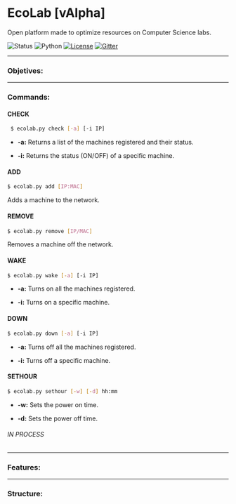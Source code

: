 # EcoLab [vAlpha]
Open platform made to optimize resources on Computer Science labs.

![Status](https://img.shields.io/badge/version-alpha-yellow.svg)
![Python](https://img.shields.io/badge/python-2.7-blue.svg)
[![License](https://img.shields.io/badge/license-GPL-blue.svg)](https://raw.githubusercontent.com/basfom/EcoLab/master/LICENSE)
[![Gitter](https://badges.gitter.im/Join%20Chat.svg)](https://gitter.im/EcoLabMSG/Lobby?utm_source=share-link&utm_medium=link&utm_campaign=share-link)

----
### Objetives:

----
### Commands:
#### CHECK
```sh
 $ ecolab.py check [-a] [-i IP]
```

* __-a:__ Returns a list of the machines registered and their status.
 
* __-i:__ Returns the status (ON/OFF) of a specific machine.

#### ADD
```sh
$ ecolab.py add [IP:MAC]
```
Adds a machine to the network.


#### REMOVE
```sh
$ ecolab.py remove [IP/MAC]
```
Removes a machine off the network.
  
#### WAKE
```sh
$ ecolab.py wake [-a] [-i IP]
```

* __-a:__ Turns on all the machines registered.

* __-i:__ Turns on a specific machine.

#### DOWN
```sh
$ ecolab.py down [-a] [-i IP]
```

* __-a:__ Turns off all the machines registered.

* __-i:__ Turns off a specific machine.


#### SETHOUR
```sh
$ ecolab.py sethour [-w] [-d] hh:mm
```

* __-w:__ Sets the power on time.

* __-d:__ Sets the power off time.


###### IN PROCESS

----
### Features:

----
### Structure:
